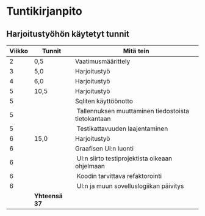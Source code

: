 
# Tuntikirjanpito

## Harjoitustyöhön käytetyt tunnit

Viikko | Tunnit | Mitä tein
---|---|---
2 | 0,5 |Vaatimusmäärittely
3 | 5,0 |Harjoitustyö
4 | 6,0 |Harjoitustyö
5 | 10,5|Harjoitustyö
5 | | Sqliten käyttöönotto
5 | | Tallennuksen muuttaminen tiedostoista tietokantaan
5 | | Testikattavuuden laajentaminen
6 | 15,0|Harjoitustyö
6 | | Graafisen UI:n luonti 
6 | | UI:n siirto testiprojektista oikeaan ohjelmaan
6 | | Koodin tarvittava refaktorointi
6 | | UI:n ja muun sovelluslogiikan päivitys
| |**Yhteensä 37** |
